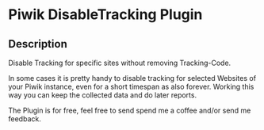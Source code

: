 # Piwik DisableTracking Plugin

## Description

Disable Tracking for specific sites without removing Tracking-Code.

In some cases it is pretty handy to disable tracking for selected Websites
of your Piwik instance, even for a short timespan as also forever. Working this way
you can keep the collected data and do later reports.

The Plugin is for free, feel free to send spend me a coffee and/or send me feedback.
